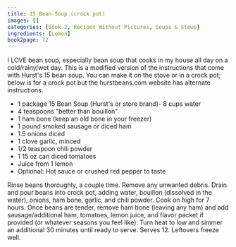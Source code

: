```yaml
---
title: 15 Bean Soup (crock pot)
images: []
categories: [Book 2, Recipes Without Pictures, Soups & Stews]
ingredients: [Lemon]
book2page: 72
---
```


I LOVE bean soup, especially bean soup that cooks in my house all day on a cold/rainy/wet day. This is a modified version of the instructions that come with Hurst's 15 bean soup. You can make it on the stove or in a crock pot; below is for a crock pot but the hurstbeans.com website has alternate instructions. 

- 1 package 15 Bean Soup (Hurst's or store brand)- 8 cups water
- 4 teaspoons "better than bouillon"
- 1 ham bone (keep an old bone in your freezer)
- 1 pound smoked sausage or diced ham
- 1.5 onions diced
- 1 clove garlic, minced
- 1/2 teaspoon chili powder
- 1 15 oz can diced tomatoes
- Juice from 1 lemon
- Optional: Hot sauce or crushed red pepper to taste

Rinse beans thoroughly, a couple time. Remove any unwanted debris. Drain and pour beans into crock pot, adding water, bouillon (dissolved in the water), onions, ham bone, garlic, and chili powder. Cook on high for 7 hours. Once beans are tender, remove ham bone (leaving any ham) and add sausage/additional ham, tomatoes, lemon juice, and flavor packet if provided (or whatever seasons you feel like). Turn heat to low and simmer an additional 30 minutes until ready to serve. Serves 12. Leftovers freeze well.